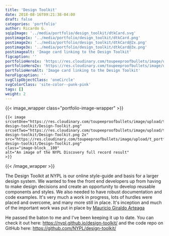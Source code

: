```yaml
---
title: 'Design Toolkit'
date: 2018-08-16T09:21:38-04:00
draft: false
categories: 'portfolio'
author: Ricardo G.
sqipImage: '../media/portfolio/design_toolkit/dtkCard.svg'
postimage1x: '../media/portfolio/design_toolkit/dtkCard.png'
postimage2x: '../media/portfolio/design_toolkit/dtkCard@2x.png'
postimage3x: '../media/portfolio/design_toolkit/dtkCard@3x.png'
postimagealt: 'Image card linking to the Design Toolkit'
figcaption: ''
portfolioHero1x: 'https://res.cloudinary.com/toupeeproofbullets/image/upload/t_portfolio_hero_16_9/v1548722203/nypl-design-toolkit/Design-Toolkit.png'
portfolioHero2x: 'https://res.cloudinary.com/toupeeproofbullets/image/upload/t_portfolio_hero_2x/v1548722203/nypl-design-toolkit/Design-Toolkit.png'
portfolioHeroAlt: 'Image card linking to the Design Toolkit'
heroFigcaption: ''
svgClipObjectClass: 'oneCircle'
svgColorClass: 'site-color--punk-pink'
tags: []
weight: 2
---
```


{{< image_wrapper class="portfolio-image-wrapper" >}}

    {{< image
    srcsetOne="https://res.cloudinary.com/toupeeproofbullets/image/upload/t_portfolio_full/v1548722203/nypl-design-toolkit/Design-Toolkit.png"
    srcsetTwo="https://res.cloudinary.com/toupeeproofbullets/image/upload/t_full_size_2x/v1548722203/nypl-design-toolkit/Design-Toolkit.png 2x"
    src="https://res.cloudinary.com/toupeeproofbullets/image/upload/t_portfolio_full/v1548722203/nypl-design-toolkit/Design-Toolkit.png"
    class="image-block__100"
    alt="An image of the NYPL Discovery full record result"
    >}}

{{< /image_wrapper >}}

The Design Toolkit at NYPL is our online style-guide and basis for a larger design system. We wanted to free the front end developers up from having to make design decisions and create an opportunity to develop reusable components and styles. We also needed to have robust documentation and code examples. It&#39;s very much a work in progress, lots of hurdles were placed and overcome, and many more still in place. It&#39;s inception and much of the important work was put in place by <a href="https://twitter.com/mgiraldo" target="_blank">Mauricio Giraldo Arteaga</a></p><p>He passed the baton to me and I&#39;ve been keeping it up to date. You can check it out here: <a href="https://nypl.github.io/design-toolkit/" target="_blank">https://nypl.github.io/design-toolkit/</a> and the code repo on GitHub here: <a href="https://github.com/NYPL/design-toolkit/" target="_blank">https://github.com/NYPL/design-toolkit/</a>
